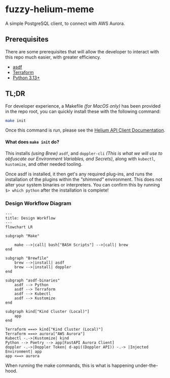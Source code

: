 # fuzzy-helium-meme

A simple PostgreSQL client, to connect with AWS Aurora.

## Prerequisites

There are some prerequisites that will allow the developer to interact with this repo much easier, with
greater efficiency.

- [asdf](https://asdf-vm.com/)
- [Terraform](https://developer.hashicorp.com/terraform/tutorials/aws-get-started/install-cli)
- [Python 3.13+](https://www.python.org/)

## TL;DR

For developer experience, a Makefile _(for MacOS only)_ has been provided in the repo root, you can quickly install these with the following command:

```bash
make init
```

Once this command is run, please see the [Helium API Client Documentation](./helium/README.md).

#### What does `make init` do?

This installs _(using Brew)_ `asdf`, and `doppler-cli` _(This is what we will use to obfuscate our Environment Variables, and Secrets)_, along with `kubectl`, `kustomize`, and other needed tooling.

Once asdf is installed, it then get's any required plug-ins, and runs the installation of the plugins within the _"shimmed"_ environment. This does not alter your system binaries or interpreters. You can confirm this by running `$> which python` after the installation is complete!

### Design Workflow Diagram

```mermaid
---
title: Design Workflow
---
flowchart LR

subgraph "Make"

    make -->|call| bash["BASH Scripts"] -->|call| brew
end

subgraph "Brewfile"
    brew -->|install| asdf
    brew -->|install| doppler
end

subgraph "asdf-binaries"
    asdf --> Python
    asdf --> Terraform
    asdf --> Kubectl
    asdf --> Kustomize
end

subgraph kind["Kind Cluster (Local)"]
    app
end

Terraform ===> kind["Kind Cluster (Local)"]
Terraform ===> aurora["AWS Aurora"]
Kubectl -.->|Kustomize| kind
Python --> Poetry --> app[FastAPI Aurora Client]
doppler -.->|Doppler Token| d-api((Doppler API)) -.-> |Injected Environment| app
app <==> aurora
```

When running the make commands, this is what is happening under-the-hood.
